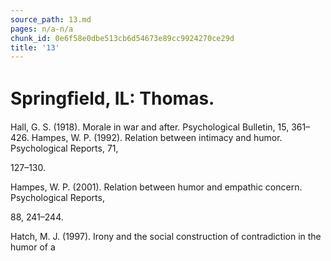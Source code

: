 ```yaml
---
source_path: 13.md
pages: n/a-n/a
chunk_id: 0e6f58e0dbe513cb6d54673e89cc9924270ce29d
title: '13'
---
```

# Springﬁeld, IL: Thomas.

Hall, G. S. (1918). Morale in war and after. Psychological Bulletin, 15, 361–426. Hampes, W. P. (1992). Relation between intimacy and humor. Psychological Reports, 71,

127–130.

Hampes, W. P. (2001). Relation between humor and empathic concern. Psychological Reports,

88, 241–244.

Hatch, M. J. (1997). Irony and the social construction of contradiction in the humor of a
